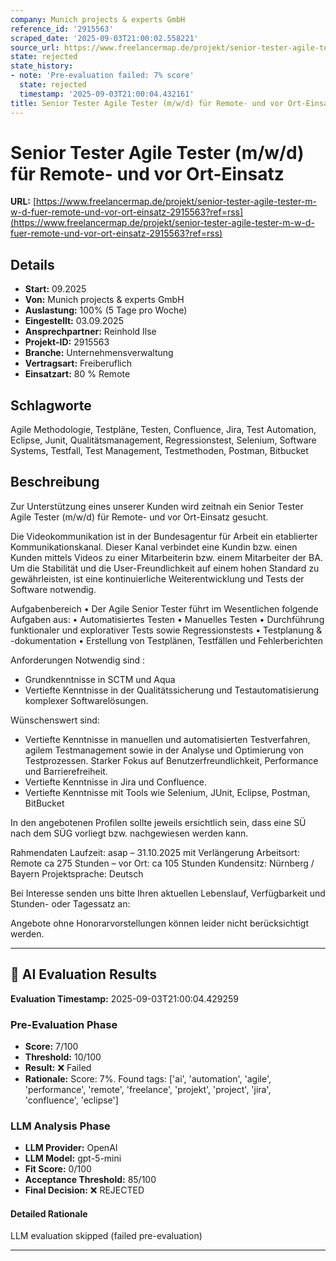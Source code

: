 ```yaml
---
company: Munich projects & experts GmbH
reference_id: '2915563'
scraped_date: '2025-09-03T21:00:02.558221'
source_url: https://www.freelancermap.de/projekt/senior-tester-agile-tester-m-w-d-fuer-remote-und-vor-ort-einsatz-2915563?ref=rss
state: rejected
state_history:
- note: 'Pre-evaluation failed: 7% score'
  state: rejected
  timestamp: '2025-09-03T21:00:04.432161'
title: Senior Tester Agile Tester (m/w/d) für Remote- und vor Ort-Einsatz
---
```



# Senior Tester Agile Tester (m/w/d) für Remote- und vor Ort-Einsatz
**URL:** [https://www.freelancermap.de/projekt/senior-tester-agile-tester-m-w-d-fuer-remote-und-vor-ort-einsatz-2915563?ref=rss](https://www.freelancermap.de/projekt/senior-tester-agile-tester-m-w-d-fuer-remote-und-vor-ort-einsatz-2915563?ref=rss)
## Details
- **Start:** 09.2025
- **Von:** Munich projects & experts GmbH
- **Auslastung:** 100% (5 Tage pro Woche)
- **Eingestellt:** 03.09.2025
- **Ansprechpartner:** Reinhold Ilse
- **Projekt-ID:** 2915563
- **Branche:** Unternehmensverwaltung
- **Vertragsart:** Freiberuflich
- **Einsatzart:** 80
                                                % Remote

## Schlagworte
Agile Methodologie, Testpläne, Testen, Confluence, Jira, Test Automation, Eclipse, Junit, Qualitätsmanagement, Regressionstest, Selenium, Software Systems, Testfall, Test Management, Testmethoden, Postman, Bitbucket

## Beschreibung
Zur Unterstützung eines unserer Kunden wird zeitnah ein Senior Tester Agile Tester (m/w/d) für Remote- und vor Ort-Einsatz gesucht.

Die Videokommunikation ist in der Bundesagentur für Arbeit ein etablierter Kommunikationskanal. Dieser Kanal verbindet eine Kundin bzw. einen Kunden mittels Videos zu einer Mitarbeiterin bzw. einem Mitarbeiter der BA. Um die Stabilität und die User-Freundlichkeit auf einem hohen Standard zu gewährleisten, ist eine kontinuierliche Weiterentwicklung und Tests der Software notwendig.

Aufgabenbereich
• Der Agile Senior Tester führt im Wesentlichen folgende Aufgaben aus:
• Automatisiertes Testen
• Manuelles Testen
• Durchführung funktionaler und explorativer Tests sowie Regressionstests
• Testplanung & -dokumentation
• Erstellung von Testplänen, Testfällen und Fehlerberichten

Anforderungen
Notwendig sind :
- Grundkenntnisse in SCTM und Aqua
- Vertiefte Kenntnisse in der Qualitätssicherung und Testautomatisierung komplexer Softwarelösungen.

Wünschenswert sind:
- Vertiefte Kenntnisse in manuellen und automatisierten Testverfahren, agilem Testmanagement sowie in der Analyse und Optimierung von Testprozessen. Starker Fokus auf Benutzerfreundlichkeit, Performance und Barrierefreiheit.
- Vertiefte Kenntnisse in Jira und Confluence.
- Vertiefte Kenntnisse mit Tools wie Selenium, JUnit, Eclipse, Postman, BitBucket

In den angebotenen Profilen sollte jeweils ersichtlich sein, dass eine SÜ nach dem SÜG vorliegt bzw. nachgewiesen werden kann.

Rahmendaten
Laufzeit: asap – 31.10.2025 mit Verlängerung
Arbeitsort: Remote ca 275 Stunden – vor Ort: ca 105 Stunden
Kundensitz: Nürnberg / Bayern
Projektsprache: Deutsch

Bei Interesse senden uns bitte Ihren aktuellen Lebenslauf, Verfügbarkeit und Stunden- oder
Tagessatz an:

Angebote ohne Honorarvorstellungen können leider nicht berücksichtigt werden.

---

## 🤖 AI Evaluation Results

**Evaluation Timestamp:** 2025-09-03T21:00:04.429259

### Pre-Evaluation Phase
- **Score:** 7/100
- **Threshold:** 10/100
- **Result:** ❌ Failed
- **Rationale:** Score: 7%. Found tags: ['ai', 'automation', 'agile', 'performance', 'remote', 'freelance', 'projekt', 'project', 'jira', 'confluence', 'eclipse']

### LLM Analysis Phase
- **LLM Provider:** OpenAI
- **LLM Model:** gpt-5-mini
- **Fit Score:** 0/100
- **Acceptance Threshold:** 85/100
- **Final Decision:** ❌ REJECTED

#### Detailed Rationale
LLM evaluation skipped (failed pre-evaluation)

---
